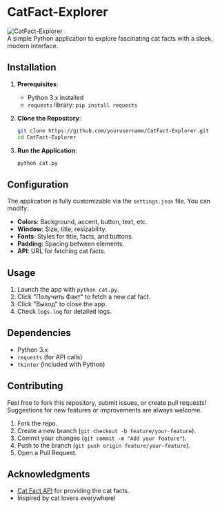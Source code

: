 # CatFact-Explorer

![CatFact-Explorer](https://img.shields.io/badge/version-1.0.0-purple)  
A simple Python application to explore fascinating cat facts with a sleek, modern interface.

## Installation

1. **Prerequisites**:
   - Python 3.x installed
   - `requests` library: `pip install requests`

2. **Clone the Repository**:
   ```bash
   git clone https://github.com/yourusername/CatFact-Explorer.git
   cd CatFact-Explorer
   ```

3. **Run the Application**:
   ```bash
   python cat.py
   ```

## Configuration

The application is fully customizable via the `settings.json` file. You can modify:

- **Colors**: Background, accent, button, text, etc.
- **Window**: Size, title, resizability.
- **Fonts**: Styles for title, facts, and buttons.
- **Padding**: Spacing between elements.
- **API**: URL for fetching cat facts.

## Usage

1. Launch the app with `python cat.py`.
2. Click "Получить Факт" to fetch a new cat fact.
3. Click "Выход" to close the app.
4. Check `logs.log` for detailed logs.

## Dependencies

- Python 3.x
- `requests` (for API calls)
- `tkinter` (included with Python)

## Contributing

Feel free to fork this repository, submit issues, or create pull requests! Suggestions for new features or improvements are always welcome.

1. Fork the repo.
2. Create a new branch (`git checkout -b feature/your-feature`).
3. Commit your changes (`git commit -m "Add your feature"`).
4. Push to the branch (`git push origin feature/your-feature`).
5. Open a Pull Request.

## Acknowledgments

- [Cat Fact API](https://catfact.ninja/) for providing the cat facts.
- Inspired by cat lovers everywhere!